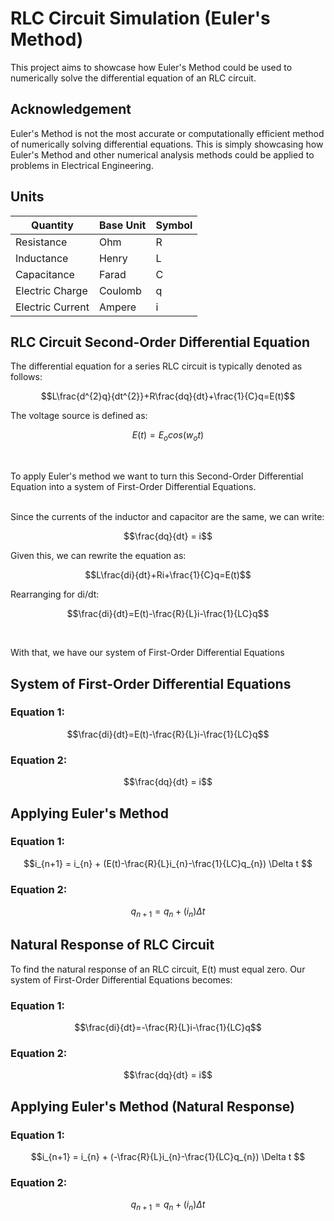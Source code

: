 # RLC Circuit Simulation (Euler's Method)
This project aims to showcase how Euler's Method could be used to numerically solve the differential equation of an RLC circuit.

## Acknowledgement
Euler's Method is not the most accurate or computationally efficient method of numerically solving differential equations. This is simply showcasing how Euler's Method and other numerical analysis methods could be applied to problems in Electrical Engineering.

## Units

| Quantity        | Base Unit | Symbol |
| --------------- | --------- | ------ |
| Resistance      | Ohm       |   R    |
| Inductance      | Henry     |   L    |
| Capacitance     | Farad     |   C    |
| Electric Charge | Coulomb   |   q    |
| Electric Current| Ampere    |   i    |


## RLC Circuit Second-Order Differential Equation
The differential equation for a series RLC circuit is typically denoted as follows:
```math
L\frac{d^{2}q}{dt^{2}}+R\frac{dq}{dt}+\frac{1}{C}q=E(t)
```

The voltage source is defined as:
```math
E(t) = E_{o}cos(w_{o}t)
```
<br/>

To apply Euler's method we want to turn this Second-Order Differential Equation into a system of First-Order Differential Equations. <br/> <br/>

Since the currents of the inductor and capacitor are the same, we can write:
```math
\frac{dq}{dt} = i
```

Given this, we can rewrite the equation as:
```math
L\frac{di}{dt}+Ri+\frac{1}{C}q=E(t)
```

Rearranging for di/dt:
```math
\frac{di}{dt}=E(t)-\frac{R}{L}i-\frac{1}{LC}q
```
<br/>

With that, we have our system of First-Order Differential Equations

## System of First-Order Differential Equations
### Equation 1:
```math
\frac{di}{dt}=E(t)-\frac{R}{L}i-\frac{1}{LC}q
```
### Equation 2:
```math
\frac{dq}{dt} = i
```

## Applying Euler's Method
### Equation 1:
```math
i_{n+1} = i_{n} + (E(t)-\frac{R}{L}i_{n}-\frac{1}{LC}q_{n}) \Delta t 
```
### Equation 2:
```math
q_{n+1}= q_{n} + (i_{n})\Delta t
```

## Natural Response of RLC Circuit

To find the natural response of an RLC circuit, E(t) must equal zero. Our system of First-Order Differential Equations becomes:
### Equation 1:
```math
\frac{di}{dt}=-\frac{R}{L}i-\frac{1}{LC}q
```
### Equation 2:
```math
\frac{dq}{dt} = i
```

## Applying Euler's Method (Natural Response)

### Equation 1:
```math
i_{n+1} = i_{n} + (-\frac{R}{L}i_{n}-\frac{1}{LC}q_{n}) \Delta t 
```
### Equation 2:
```math
q_{n+1}= q_{n} + (i_{n})\Delta t
```
